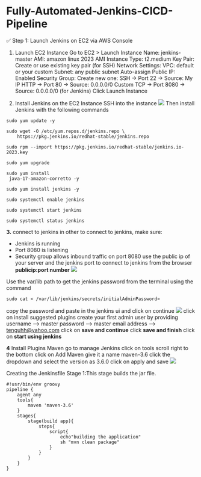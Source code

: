 # Fully-Automated-Jenkins-CICD-Pipeline
✅ Step 1: Launch Jenkins on EC2 via AWS Console
1. Launch EC2 Instance
Go to EC2 > Launch Instance
Name: jenkins-master
AMI: amazon linux 2023 AMI
Instance Type: t2.medium 
Key Pair: Create or use existing key pair (for SSH)
Network Settings:
VPC: default or your custom
Subnet: any public subnet
Auto-assign Public IP: Enabled
Security Group: Create new one:
SSH → Port 22 → Source: My IP
HTTP → Port 80 → Source: 0.0.0.0/0
Custom TCP → Port 8080 → Source: 0.0.0.0/0 (for Jenkins)
Click Launch Instance

2. Install Jenkins on the EC2 Instance
SSH into the instance
![](ssh.png)
Then install Jenkins with the following commands
```
sudo yum update -y

sudo wget -O /etc/yum.repos.d/jenkins.repo \
    https://pkg.jenkins.io/redhat-stable/jenkins.repo

sudo rpm --import https://pkg.jenkins.io/redhat-stable/jenkins.io-2023.key

sudo yum upgrade

sudo yum install
 java-17-amazon-corretto -y

sudo yum install jenkins -y

sudo systemctl enable jenkins

sudo systemctl start jenkins

sudo systemctl status jenkins
```




**3.** connect to jenkins 
in other to connect to jenkins, make sure:
- Jenkins is running
- Port 8080 is listening
- Security group allows inbound traffic on port 8080
use the public ip of your server and the jenkins port to connect to jenkins from the browser ****publicip:port number****
![](jenkinsui-1.png)

Use the var/lib path to get the jenkins password from the terminal using the command 


```
sudo cat < /var/lib/jenkins/secrets/initialAdminPassword>
``` 

copy the password and paste in the jenkins ui and click on continue
![](uipassword-2.png)
click on install suggested plugins
create your first admin user by providing
username --> master
password --> master
email address --> tenguhh@yahoo.com
click on **save and continue**
click **save and finish**
click on **start using jenkins**

**4** Install Plugins
Maven
go to manage Jenkins
click on tools
scroll right to the bottom
click on  Add Maven
give it a name maven-3.6
click the dropdown and select the version as 3.6.0
click on apply and save
![](maven.png)

Creating the Jenkinsfile
Stage 1:This stage builds the jar file.
```
#!usr/bin/env groovy
pipeline {
    agent any
    tools{
        maven 'maven-3.6'
    }
    stages{
        stage(build app){
            steps{
                script{
                    echo"building the application"
                    sh "mvn clean package" 
                }
            }
        }
    }
}
```